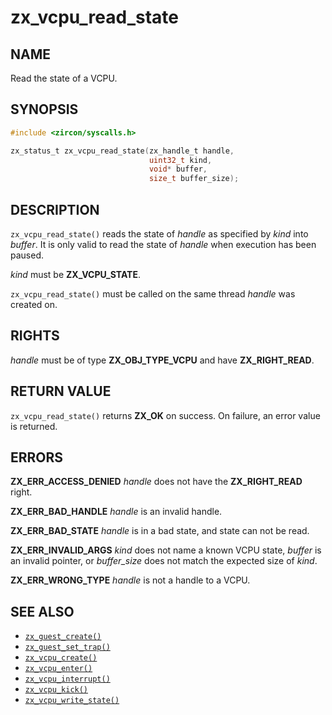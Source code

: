 # zx_vcpu_read_state

## NAME

<!-- Contents of this heading updated by update-docs-from-fidl, do not edit. -->

Read the state of a VCPU.

## SYNOPSIS

<!-- Contents of this heading updated by update-docs-from-fidl, do not edit. -->

```c
#include <zircon/syscalls.h>

zx_status_t zx_vcpu_read_state(zx_handle_t handle,
                               uint32_t kind,
                               void* buffer,
                               size_t buffer_size);
```

## DESCRIPTION

`zx_vcpu_read_state()` reads the state of *handle* as specified by *kind* into
*buffer*. It is only valid to read the state of *handle* when execution has been
paused.

*kind* must be **ZX_VCPU_STATE**.

`zx_vcpu_read_state()` must be called on the same thread *handle* was created
on.

## RIGHTS

<!-- Contents of this heading updated by update-docs-from-fidl, do not edit. -->

*handle* must be of type **ZX_OBJ_TYPE_VCPU** and have **ZX_RIGHT_READ**.

## RETURN VALUE

`zx_vcpu_read_state()` returns **ZX_OK** on success. On failure, an error value
is returned.

## ERRORS

**ZX_ERR_ACCESS_DENIED** *handle* does not have the **ZX_RIGHT_READ** right.

**ZX_ERR_BAD_HANDLE** *handle* is an invalid handle.

**ZX_ERR_BAD_STATE** *handle* is in a bad state, and state can not be read.

**ZX_ERR_INVALID_ARGS** *kind* does not name a known VCPU state, *buffer* is an
invalid pointer, or *buffer_size* does not match the expected size of *kind*.

**ZX_ERR_WRONG_TYPE** *handle* is not a handle to a VCPU.

## SEE ALSO

 - [`zx_guest_create()`]
 - [`zx_guest_set_trap()`]
 - [`zx_vcpu_create()`]
 - [`zx_vcpu_enter()`]
 - [`zx_vcpu_interrupt()`]
 - [`zx_vcpu_kick()`]
 - [`zx_vcpu_write_state()`]

<!-- References updated by update-docs-from-fidl, do not edit. -->

[`zx_guest_create()`]: guest_create.md
[`zx_guest_set_trap()`]: guest_set_trap.md
[`zx_vcpu_create()`]: vcpu_create.md
[`zx_vcpu_enter()`]: vcpu_enter.md
[`zx_vcpu_interrupt()`]: vcpu_interrupt.md
[`zx_vcpu_kick()`]: vcpu_kick.md
[`zx_vcpu_write_state()`]: vcpu_write_state.md
